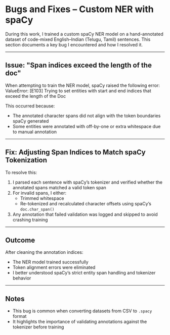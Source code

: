 # Bugs and Fixes – Custom NER with spaCy

During this work, I trained a custom spaCy NER model on a hand-annotated dataset of code-mixed English–Indian (Telugu, Tamil) sentences. This section documents a key bug I encountered and how I resolved it.

---

## Issue: "Span indices exceed the length of the doc"

When attempting to train the NER model, spaCy raised the following error:
ValueError: [E103] Trying to set entities with start and end indices that exceed the length of the Doc

This occurred because:
- The annotated character spans did not align with the token boundaries spaCy generated
- Some entities were annotated with off-by-one or extra whitespace due to manual annotation

---

## Fix: Adjusting Span Indices to Match spaCy Tokenization

To resolve this:
1. I parsed each sentence with spaCy’s tokenizer and verified whether the annotated spans matched a valid token span
2. For invalid spans, I either:
   - Trimmed whitespace
   - Re-tokenized and recalculated character offsets using spaCy’s `doc.char_span()`
3. Any annotation that failed validation was logged and skipped to avoid crashing training

---

## Outcome

After cleaning the annotation indices:
- The NER model trained successfully
- Token alignment errors were eliminated
- I better understood spaCy’s strict entity span handling and tokenizer behavior

---

## Notes

- This bug is common when converting datasets from CSV to `.spacy` format
- It highlights the importance of validating annotations against the tokenizer before training
